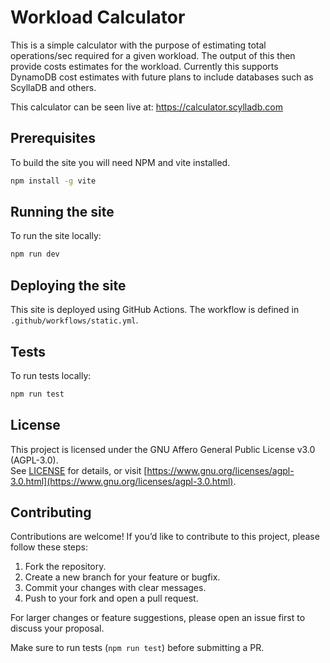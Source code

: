 # Workload Calculator

This is a simple calculator with the purpose of estimating total operations/sec required for a given workload.
The output of this then provide costs estimates for the workload. Currently this supports DynamoDB cost estimates
with future plans to include databases such as ScyllaDB and others.

This calculator can be seen live at: https://calculator.scylladb.com

## Prerequisites

To build the site you will need NPM and vite installed. 

```bash
npm install -g vite
```

## Running the site

To run the site locally:

```bash
npm run dev
```

## Deploying the site

This site is deployed using GitHub Actions. The workflow is defined in `.github/workflows/static.yml`.  

## Tests

To run tests locally:

```bash
npm run test
```

## License

This project is licensed under the GNU Affero General Public License v3.0 (AGPL-3.0).  
See [LICENSE](./LICENSE) for details, or visit [https://www.gnu.org/licenses/agpl-3.0.html](https://www.gnu.org/licenses/agpl-3.0.html).

## Contributing

Contributions are welcome! If you’d like to contribute to this project, please follow these steps:

1. Fork the repository.
2. Create a new branch for your feature or bugfix.
3. Commit your changes with clear messages.
4. Push to your fork and open a pull request.

For larger changes or feature suggestions, please open an issue first to discuss your proposal.

Make sure to run tests (`npm run test`) before submitting a PR.
